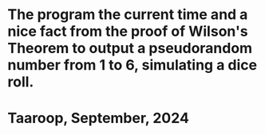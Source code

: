 # The program the current time and a nice fact from the proof of Wilson's Theorem to output a pseudorandom number from 1 to 6, simulating a dice roll.
# Taaroop, September, 2024
